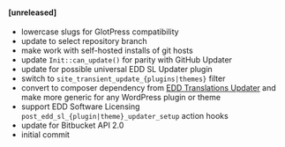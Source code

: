 #### [unreleased]
* lowercase slugs for GlotPress compatibility
* update to select repository branch
* make work with self-hosted installs of git hosts
* update `Init::can_update()` for parity with GitHub Updater
* update for possible universal EDD SL Updater plugin
* switch to `site_transient_update_{plugins|themes}` filter
* convert to composer dependency from [EDD Translations Updater](https://github.com/afragen/edd-translations-updater) and make more generic for any WordPress plugin or theme
* support EDD Software Licensing `post_edd_sl_{plugin|theme}_updater_setup` action hooks
* update for Bitbucket API 2.0
* initial commit
